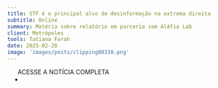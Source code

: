 ```yaml
---
title: STF é o principal alvo de desinformação na extrema direita
subtitle: Online
summary: Matéria sobre relatório em parceria com Aláfia Lab
client: Metrópoles
tools: Tatiana Farah
date: 2025-02-26
image: 'images/posts/clipping00310.png'
---
```


<div class="post__share"><ul class="share__list list-reset">ACESSE A NOTÍCIA COMPLETA<li class="share__item" style="margin-left: 10px"><a class="share__link share__facebook" style="background: #fa5657" href=https://platobr.com.br/stf-e-o-principal-alvo-de-desinformacao-na-extrema-direita/" title="Link" rel="nofolow"><i class="fa-solid fa-link"></i></a></li></ul></div>
<!-- <div class="gallery-box"><div class="gallery"><img src="/clipping/images/example-1.jpg" loading="lazy" alt="Project"><img src="/clipping/images/example-2.jpg" loading="lazy" alt="Project"></div><em>Gallery / <a href="https://www.freepik.com/" target="_blank">Freepic</a></em></div> -->

